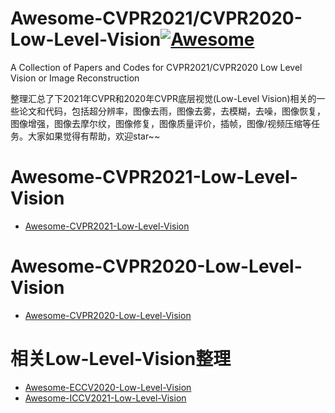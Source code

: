# Awesome-CVPR2021/CVPR2020-Low-Level-Vision[![Awesome](https://camo.githubusercontent.com/13c4e50d88df7178ae1882a203ed57b641674f94/68747470733a2f2f63646e2e7261776769742e636f6d2f73696e647265736f726875732f617765736f6d652f643733303566333864323966656437386661383536353265336136336531353464643865383832392f6d656469612f62616467652e737667)](https://github.com/sindresorhus/awesome)
A Collection of Papers and Codes for CVPR2021/CVPR2020 Low Level Vision or Image Reconstruction

整理汇总了下2021年CVPR和2020年CVPR底层视觉(Low-Level Vision)相关的一些论文和代码，包括超分辨率，图像去雨，图像去雾，去模糊，去噪，图像恢复，图像增强，图像去摩尔纹，图像修复，图像质量评价，插帧，图像/视频压缩等任务。大家如果觉得有帮助，欢迎star~~
# Awesome-CVPR2021-Low-Level-Vision
- [Awesome-CVPR2021-Low-Level-Vision](https://github.com/Kobaayyy/Awesome-CVPR2020-Low-Level-Vision/blob/master/CVPR2021.md)
# Awesome-CVPR2020-Low-Level-Vision
- [Awesome-CVPR2020-Low-Level-Vision](https://github.com/Kobaayyy/Awesome-CVPR2020-Low-Level-Vision/blob/master/CVPR2020.md)


# 相关Low-Level-Vision整理
- [Awesome-ECCV2020-Low-Level-Vision](https://github.com/Kobaayyy/Awesome-ECCV2020-Low-Level-Vision)
- [Awesome-ICCV2021-Low-Level-Vision](https://github.com/Kobaayyy/Awesome-ICCV2021-Low-Level-Vision)
